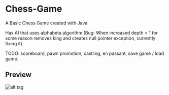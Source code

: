 # Chess-Game
A Basic Chess Game created with Java

Has AI that uses alphabeta algorithm
(Bug: When increased depth > 1 for some reason removes king and creates null pointer exception, currently fixing it)


TODO: 
scoreboard, 
pawn promotion, 
castling, 
en passant,
save game / load game.

Preview
-------------
![alt tag](https://raw.githubusercontent.com/SHeston/Chess-Game/master/chess_capture.PNG)
